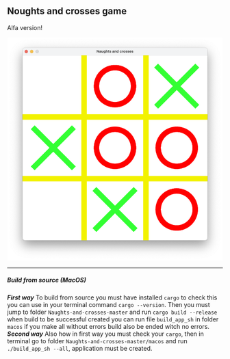 ## Noughts and crosses game

Alfa version!

![Noughts and crosses](/pictures/n_and_c.png "Noughts and crosses")

---
##### Build from source (MacOS)

***First way***
To build from source you must have installed `cargo`
to check this you can use in your terminal command `cargo --version`.
Then you must jump to folder `Naughts-and-crosses-master` and run 
`cargo build --release` when build to be successful created you can run file `build_app_sh` in folder `macos` if you make all without errors build also be ended witch no errors.
***Second way***
Also how in first way you must check your `cargo`, then
in terminal go to folder `Naughts-and-crosses-master/macos` and run `./build_app_sh --all`, application must be created.